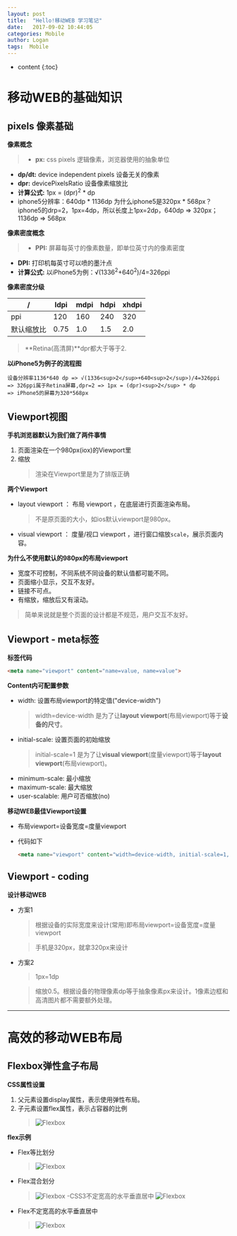```yaml
---
layout: post
title:  "Hello!移动WEB 学习笔记"
date:   2017-09-02 10:44:05
categories: Mobile
author: Logan
tags:  Mobile
---
```


* content
{:toc}

# 移动WEB的基础知识

## pixels 像素基础

**像素概念**

>- **px:** css pixels 逻辑像素，浏览器使用的抽象单位
- **dp/dt:** device independent pixels 设备无关的像素
- **dpr:** devicePixelsRatio 设备像素缩放比
- **计算公式:** 1px = (dpr)<sup>2</sup> * dp
- iphone5分辨率：640dp * 1136dp
为什么iphone5是320px * 568px？
iphone5的drp=2，1px=4dp，所以长度上1px=2dp，640dp => 320px；1136dp => 568px

**像素密度概念**

>- **PPI:** 屏幕每英寸的像素数量，即单位英寸内的像素密度
- **DPI:** 打印机每英寸可以喷的墨汁点
- **计算公式:** 以iPhone5为例：√(1336<sup>2</sup>+640<sup>2</sup>)/4=326ppi

**像素密度分级**

|  /  |ldpi  |mdpi  |hdpi  |xhdpi  |
|-----|------|------|------|-------|
|ppi  |120   |160   |240   |320    |
|默认缩放比|0.75|1.0|1.5   |2.0    |

>**Retina(高清屏)**dpr都大于等于2.




**以iPhone5为例子的流程图**

```flow
设备分辨率1136*640 dp => √(1336<sup>2</sup>+640<sup>2</sup>)/4=326ppi
=> 326ppi属于Retina屏幕,dpr=2 => 1px = (dpr)<sup>2</sup> * dp
=> iPhone5的屏幕为320*568px
```

## Viewport视图

**手机浏览器默认为我们做了两件事情**

1. 页面渲染在一个980px(iox)的Viewport里
2. 缩放
	>渲染在Viewport里是为了排版正确

**两个Viewport**

- layout viewport ： 布局 viewport ，在底层进行页面渲染布局。
	>不是原页面的大小，如ios默认viewport是980px。
- visual viewport ： 度量/视口 viewport ，进行窗口缩放`scale`，展示页面内容。

**为什么不使用默认的980px的布局viewport**

- 宽度不可控制，不同系统不同设备的默认值都可能不同。
- 页面缩小显示，交互不友好。
- 链接不可点。
- 有缩放，缩放后又有滚动。
>简单来说就是整个页面的设计都是不规范，用户交互不友好。

## Viewport - meta标签

**标签代码**

```html
<meta name="viewport" content="name=value, name=value">
```

**Content内可配置参数**

- width: 设置布局viewport的特定值("device-width")
	>width=device-width 是为了让**layout viewport**(布局viewport)等于**设备的尺寸**。
- initial-scale: 设置页面的初始缩放
	>initial-scale=1 是为了让**visual viewport**(度量viewport)等于**layout viewport**(布局viewport)。
- minimum-scale: 最小缩放
- maximum-scale: 最大缩放
- user-scalable: 用户可否缩放(no)

**移动WEB最佳Viewport设置**

- 布局viewport=设备宽度=度量viewport

- 代码如下
	```html
	<meta name="viewport" content="width=device-width, initial-scale=1, user-scalable=no">
	```

## Viewport - coding

**设计移动WEB**

- 方案1
	>根据设备的实际宽度来设计(常用)即布局viewport=设备宽度=度量viewport

	>手机是320px，就拿320px来设计

- 方案2
	>1px=1dp

	>缩放0.5。根据设备的物理像素dp等于抽象像素px来设计。1像素边框和高清图片都不需要额外处理。

***

# 高效的移动WEB布局

## Flexbox弹性盒子布局

**CSS属性设置**

1. 父元素设置display属性，表示使用弹性布局。
2. 子元素设置flex属性，表示占容器的比例
	>![Flexbox](https://raw.githubusercontent.com/logan70/logan70.github.io/master/images/2017-09-02/flex.jpg "flex代码")

**flex示例**

- Flex等比划分
	>![Flexbox](https://raw.githubusercontent.com/logan70/logan70.github.io/master/images/2017-09-02/Flex-1.jpg "flex等比划分")
- Flex混合划分
	>![Flexbox](https://raw.githubusercontent.com/logan70/logan70.github.io/master/images/2017-09-02/flexboxmix.jpg "flex混合划分")
-CSS3不定宽高的水平垂直居中
	>![Flexbox](https://raw.githubusercontent.com/logan70/logan70.github.io/master/images/2017-09-02/css3-center.jpg "CSS3不定宽高的水平垂直居中")
- Flex不定宽高的水平垂直居中
	>![Flexbox](https://raw.githubusercontent.com/logan70/logan70.github.io/master/images/2017-09-02/flex-center.jpg "Flex不定宽高的水平垂直居中")
